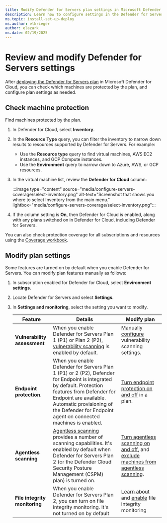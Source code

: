 ```yaml
---
title: Modify Defender for Servers plan settings in Microsoft Defender for Cloud
description: Learn how to configure settings in the Defender for Servers plan in Microsoft Defender for Cloud.
ms.topic: install-set-up-deploy
ms.author: elkrieger
author: elazark
ms.date: 02/19/2025
---
```


# Review and modify Defender for Servers settings

After [deploying the Defender for Servers plan](tutorial-enable-servers-plan.md) in Microsoft Defender for Cloud, you can check which machines are protected by the plan, and configure plan settings as needed.

## Check machine protection

Find machines protected by the plan.

1. In Defender for Cloud, select **Inventory**.
1. In the **Resource Type** query, you can filter the inventory to narrow down results to resources supported by Defender for Servers. For example:
    - Use the **Resource type** query to find virtual machines, AWS EC2 instances, and GCP Compute instances.
    - Use the **Environment** query to narrow down to Azure, AWS, or GCP resources.
1. In the virtual machine list, review the **Defender for Cloud** column:

    :::image type="content" source="media/configure-servers-coverage/select-inventory.png" alt-text="Screenshot that shows you where to select Inventory from the main menu." lightbox="media/configure-servers-coverage/select-inventory.png":::

1. If the column setting is **On**, then Defender for Cloud is enabled, along with any plans switched on in Defender for Cloud, including Defender for Servers.

You can also check protection coverage for all subscriptions and resources using the [Coverage workbook](custom-dashboards-azure-workbooks.md#coverage-workbook).

## Modify plan settings

Some features are turned on by default when you enable Defender for Servers. You can modify plan features manually as follows:

1. In subscription enabled for Defender for Cloud, select **Environment settings**.
1. Locate Defender for Servers and select **Settings**.
1. In **Settings and monitoring**, select the setting you want to modify.

    **Feature** | **Details** | **Modify plan**
    --- | --- | ---
    **Vulnerability assessment** | When you enable Defender for Servers Plan 1 (P1) or Plan 2 (P2), [vulnerability scanning](auto-deploy-vulnerability-assessment.md) is enabled by default.<br/> | [Manually configure](deploy-vulnerability-assessment-defender-vulnerability-management.md) vulnerability scanning settings.
    **Endpoint protection**. | When you enable Defender for Servers Plan 1 (P1) or 2 (P2), Defender for Endpoint is integrated by default. Protection features from Defender for Endpoint are available. Automatic provisioning of the Defender for Endpoint agent on connected machines is enabled. | [Turn endpoint protection on and off](enable-defender-for-endpoint.md) in a plan.
    **Agentless scanning** |  [Agentless scanning](concept-agentless-data-collection.md) provides a number of scanning capabilities. It's enabled by default when Defender for Servers Plan 2 (or the Defender Cloud Security Posture Management (CSPM) plan) is turned on. | [Turn agentless scanning on and off](enable-agentless-scanning-vms.md), and [exclude machines from agentless scanning](exclude-machines-agentless-scanning.md).
    **File integrity monitoring** | When you enable Defender for Servers Plan 2, you can turn on file integrity monitoring. It's not turned on by default |  [Learn about](file-integrity-monitoring-compare-baselines.md) and [enable](file-integrity-monitoring-enable-defender-endpoint.md) file integrity monitoring
